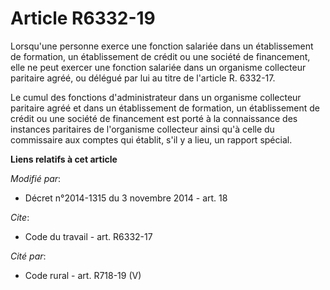 # Article R6332-19

Lorsqu'une personne exerce une fonction salariée dans un établissement de formation, un établissement de crédit ou une
société de financement, elle ne peut exercer une fonction salariée dans un organisme collecteur paritaire agréé, ou délégué
par lui au titre de l'article R. 6332-17. 

Le cumul des fonctions d'administrateur dans un organisme collecteur paritaire agréé et dans un établissement de formation,
un établissement de crédit ou une société de financement est porté à la connaissance des instances paritaires de l'organisme
collecteur ainsi qu'à celle du commissaire aux comptes qui établit, s'il y a lieu, un rapport spécial.

**Liens relatifs à cet article**

_Modifié par_:

  - Décret n°2014-1315 du 3 novembre 2014 - art. 18

_Cite_:

  - Code du travail - art. R6332-17

_Cité par_:

  - Code rural - art. R718-19 (V)
